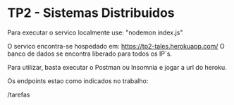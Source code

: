 # TP2 - Sistemas Distribuidos

Para executar o servico localmente use: "nodemon index.js"

O servico encontra-se hospedado em: https://tp2-tales.herokuapp.com/
O banco de dados se encontra liberado para todos os IP`s.

Para utilizar, basta executar o Postman ou Insomnia e jogar a url do heroku.

Os endpoints estao como indicados no trabalho:

/tarefas